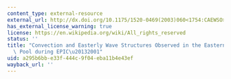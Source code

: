 ```yaml
---
content_type: external-resource
external_url: http://dx.doi.org/10.1175/1520-0469(2003)060<1754:CAEWSO>2.0.CO;2
has_external_license_warning: true
license: https://en.wikipedia.org/wiki/All_rights_reserved
status: ''
title: "Convection and Easterly Wave Structures Observed in the Eastern Pacific Warm\
  \ Pool during EPIC\u20132001"
uid: a295b6bb-e33f-444c-9f04-eba11b4e43ef
wayback_url: ''
---
```

